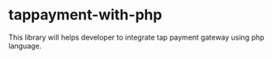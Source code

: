 # tappayment-with-php
This library will helps developer to integrate tap payment gateway using php language.
